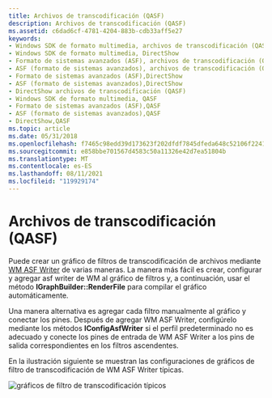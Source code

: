```yaml
---
title: Archivos de transcodificación (QASF)
description: Archivos de transcodificación (QASF)
ms.assetid: c6dad6cf-4781-4204-883b-cdb33aff5e27
keywords:
- Windows SDK de formato multimedia, archivos de transcodificación (QASF)
- Windows SDK de formato multimedia, DirectShow
- Formato de sistemas avanzados (ASF), archivos de transcodificación (QASF)
- ASF (formato de sistemas avanzados), archivos de transcodificación (QASF)
- Formato de sistemas avanzados (ASF),DirectShow
- ASF (formato de sistemas avanzados),DirectShow
- DirectShow archivos de transcodificación (QASF)
- Windows SDK de formato multimedia, QASF
- Formato de sistemas avanzados (ASF),QASF
- ASF (formato de sistemas avanzados),QASF
- DirectShow,QASF
ms.topic: article
ms.date: 05/31/2018
ms.openlocfilehash: f7465c98edd39d173623f202dfdf7845dfeda648c52106f2241ea596d54caa00
ms.sourcegitcommit: e858bbe701567d4583c50a11326e42d7ea51804b
ms.translationtype: MT
ms.contentlocale: es-ES
ms.lasthandoff: 08/11/2021
ms.locfileid: "119929174"
---
```

# <a name="transcoding-files-qasf"></a>Archivos de transcodificación (QASF)

Puede crear un gráfico de filtros de transcodificación de archivos mediante [WM ASF Writer](wm-asf-writer-filter.md) de varias maneras. La manera más fácil es crear, configurar y agregar asf writer de WM al gráfico de filtros y, a continuación, usar el método **IGraphBuilder::RenderFile** para compilar el gráfico automáticamente.

Una manera alternativa es agregar cada filtro manualmente al gráfico y conectar los pines. Después de agregar WM ASF Writer, configúrelo mediante los métodos **IConfigAsfWriter** si el perfil predeterminado no es adecuado y conecte los pines de entrada de WM ASF Writer a los pins de salida correspondientes en los filtros ascendentes.

En la ilustración siguiente se muestran las configuraciones de gráficos de filtro de transcodificación de WM ASF Writer típicas.

![gráficos de filtro de transcodificación típicos](images/asf-transcode.png)

 

 




